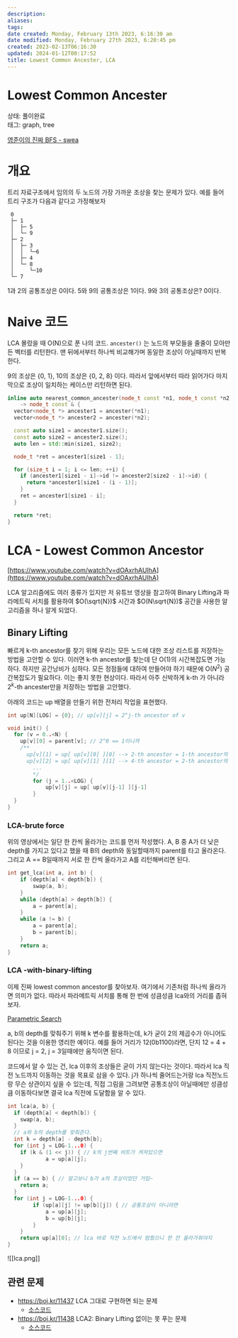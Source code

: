 ```yaml
---
description:
aliases: 
tags: 
date created: Monday, February 13th 2023, 6:16:30 am
date modified: Monday, February 27th 2023, 6:20:45 pm
created: 2023-02-13T06:16:30
updated: 2024-01-12T00:17:52
title: Lowest Common Ancester, LCA
---
```


# Lowest Common Ancester

상태: 풀이완료  
태그: graph, tree

[영준이의 진짜 BFS - swea](https://swexpertacademy.com/main/code/problem/problemDetail.do?contestProbId=AV5LnipaDvwDFAXc)

# 개요

트리 자료구조에서 임의의 두 노드의 가장 가까운 조상을 찾는 문제가 있다. 예를 들어 트리 구조가 다음과 같다고 가정해보자

```
 0
 ├─ 1
 │  ├─ 5
 │  └─ 9
 ├─ 2
 │  ├─ 3
 │  │  └─6
 │  ├─ 4
 │  └─ 8
 │     └─10
 └─ 7
```

1과 2의 공통조상은 0이다. 5와 9의 공통조상은 1이다. 9와 3의 공통조상은? 0이다.

# Naive 코드

LCA 몰랐을 때 O(N)으로 푼 나의 코드. `ancester()` 는 노드의 부모들을 줄줄이 모아만든 벡터를 리턴한다. 맨 뒤에서부터 하나씩 비교해가며 동일한 조상이 아닐때까지 반복한다.

9의 조상은 {0, 1}, 10의 조상은 {0, 2, 8} 이다. 따라서 앞에서부터 따라 읽어가다 마지막으로 조상이 일치하는 케이스만 리턴하면 된다.

```cpp
inline auto nearest_common_ancester(node_t const *n1, node_t const *n2)
    -> node_t const & {
  vector<node_t *> ancester1 = ancester(*n1);
  vector<node_t *> ancester2 = ancester(*n2);

  const auto size1 = ancester1.size();
  const auto size2 = ancester2.size();
  auto len = std::min(size1, size2);

  node_t *ret = ancester1[size1 - 1];

  for (size_t i = 1; i <= len; ++i) {
    if (ancester1[size1 - i]->id != ancester2[size2 - i]->id) {
      return *ancester1[size1 - (i - 1)];
    }
    ret = ancester1[size1 - i];
  }

  return *ret;
}
```

# LCA - Lowest Common Ancestor

[https://www.youtube.com/watch?v=dOAxrhAUIhA](https://www.youtube.com/watch?v=dOAxrhAUIhA)

LCA 알고리즘에도 여러 종류가 있지만 저 유튜브 영상을 참고하여 Binary Lifting과 파라메트릭 서치를 활용하여 $O(\sqrt{N})$ 시간과 $O(N\sqrt{N})$ 공간을 사용한 알고리즘을 하나 알게 되었다.

## Binary Lifting

빠르게 k-th ancestor를 찾기 위해 우리는 모든 노드에 대한 조상 리스트를 저장하는 방법을 고안할 수 있다. 이러면 k-th ancestor를 찾는데 단 O(1)의 시간복잡도면 가능하다. 하지만 공간낭비가 심하다. 모든 정점들에 대하여 만들어야 하기 때문에 O($N^2$) 공간복잡도가 필요하다. 이는 좋지 못한 현상이다. 따라서 아주 신박하게 k-th 가 아니라 $2^k$-th ancester만을 저장하는 방법을 고안했다.

아래의 코드는 up 배열을 만들기 위한 전처리 작업을 표현했다.

```cpp
int up[N][LOG] = {0}; // up[v][j] = 2^j-th ancestor of v

void init() {
  for (v = 0..<N) {
    up[v][0] = parent[v]; // 2^0 == 1이니까 
    /**
	  up[v][1] = up[ up[v][0] ][0] --> 2-th ancestor = 1-th ancestor의 1-th ancestor
	  up[v][2] = up[ up[v][1] ][1] --> 4-th ancestor = 2-th ancestor의 2-th ancestor
		...
		*/
		for (j = 1..<LOG) {
			up[v][j] = up[ up[v][j-1] ][j-1]
		}
  }
}
```

### LCA-brute force

위의 영상에서는 일단 한 칸씩 올라가는 코드를 먼저 작성했다. A, B 중 A가 더 낮은 depth를 가지고 있다고 했을 때 B의 depth와 동일할때까지 parent를 타고 올라온다. 그리고 A == B일때까지 서로 한 칸씩 올라가고 A를 리턴해버리면 된다.  

```cpp
int get_lca(int a, int b) {
	if (depth[a] < depth[b]) {
		swap(a, b);
	}
	while (depth[a] > depth[b]) {
		a = parent[a];
	}
	while (a != b) {
		a = parent[a];
		b = parent[b];
	}
	return a;
}
```

### LCA -with-binary-lifting

이제 진짜 lowest common ancestor를 찾아보자. 여기에서 기존처럼 하나씩 올라가면 의미가 없다. 따라서 파라메트릭 서치를 통해 한 번에 성큼성큼 lca와의 거리를 좁혀보자. 

[Parametric Search](Parametric%20Search%204978cada815542e49055c20f261bd257.md) 

a, b의 depth를 맞춰주기 위해 k 변수를 활용하는데, k가 굳이 2의 제곱수가 아니어도 된다는 것을 이용한 영리한 예이다. 예를 들어 거리가 12(0b1100)라면, 단지 12 = 4 + 8 이므로 j = 2, j = 3일때에만 움직이면 된다.

코드에서 알 수 있는 건, lca 이후의 조상들은 굳이 가지 않는다는 것이다. 따라서 lca 직전 노드까지 이동하는 것을 목표로 삼을 수 있다. j가 하나씩 줄어드는거랑 lca 직전노드랑 무슨 상관이지 싶을 수 있는데, 직접 그림을 그려보면 공통조상이 아닐때에만 성큼성큼 이동하다보면 결국 lca 직전에 도달함을 알 수 있다.

```cpp
int lca(a, b) {
  if (depth[a] < depth[b]) {
    swap(a, b);
  }
  // a와 b의 depth를 맞춰준다.
  int k = depth[a] - depth[b]; 
  for (int j = LOG-1...0) {
    if (k & (1 << j)) { // k의 j번째 비트가 켜져있으면
			a = up[a][j];
    }
  }
  if (a == b) { // 알고보니 b가 a의 조상이었던 거임~
    return a;
  }
  for (int j = LOG-1...0) {
		if (up[a][j] != up[b][j]) { // 공통조상이 아니라면
			a = up[a][j];
			b = up[b][j];
		}
	}
	return up[a][0]; // lca 바로 직전 노드에서 멈췄으니 한 칸 올라가줘야지
}
```

![[lca.png]]

## 관련 문제

- https://boj.kr/11437 LCA 그대로 구현하면 되는 문제
	- [소스코드](https://github.com/ChoiWheatley/cpp-algorithms/blob/ac96f8f10b4cc7a64da124e6e260d0a153eeadab/bak/problem/11437/main.cc)
- https://boj.kr/11438 LCA2: Binary Lifting 없이는 못 푸는 문제
	- [소스코드](https://github.com/ChoiWheatley/cpp-algorithms/blob/ee3a2317aad31bc43d6cdb2bf79d0c7ba67780d2/bak/problem/11438/main.cc)
